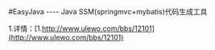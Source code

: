 #EasyJava ---- Java SSM(springmvc+mybatis)代码生成工具

1.详情：[1.http://www.ulewo.com/bbs/12101](http://www.ulewo.com/bbs/12101)



